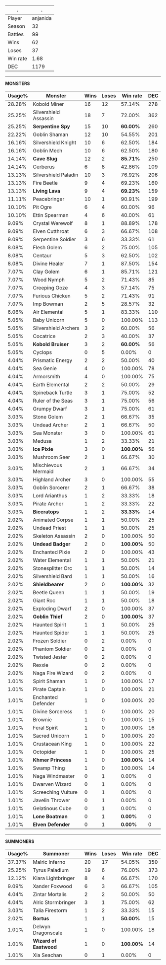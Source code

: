 .|.
|-|-
Player|anjanida
Season|32
Battles|99
Wins|62
Loses|37
Win rate|1.68
DEC|1179

---
**MONSTERS**

Usage%|Monster|Wins|Loses|Win rate|DEC|
-|-|-|-|-|-|
28.28%|Kobold Miner|16|12|57.14%|278|
25.25%|Silvershield Assassin|18|7|72.00%|362|
25.25%|**Serpentine Spy**|15|10|**60.00%**|260|
22.22%|Goblin Shaman|12|10|54.55%|201|
16.16%|Silvershield Knight|10|6|62.50%|184|
16.16%|Goblin Mech|10|6|62.50%|180|
14.14%|**Cave Slug**|12|2|**85.71%**|250|
14.14%|Cerberus|6|8|42.86%|109|
13.13%|Silvershield Paladin|10|3|76.92%|206|
13.13%|Fire Beetle|9|4|69.23%|160|
13.13%|**Living Lava**|9|4|**69.23%**|159|
11.11%|Peacebringer|10|1|90.91%|199|
10.10%|Pit Ogre|6|4|60.00%|96|
10.10%|Ettin Spearman|4|6|40.00%|61|
9.09%|Crystal Werewolf|8|1|88.89%|178|
9.09%|Elven Cutthroat|6|3|66.67%|108|
9.09%|Serpentine Soldier|3|6|33.33%|61|
8.08%|Flesh Golem|6|2|75.00%|105|
8.08%|Centaur|5|3|62.50%|102|
8.08%|Divine Healer|7|1|87.50%|154|
7.07%|Clay Golem|6|1|85.71%|121|
7.07%|Wood Nymph|5|2|71.43%|85|
7.07%|Creeping Ooze|4|3|57.14%|75|
7.07%|Furious Chicken|5|2|71.43%|91|
7.07%|Imp Bowman|2|5|28.57%|32|
6.06%|Air Elemental|5|1|83.33%|110|
5.05%|Baby Unicorn|5|0|100.00%|113|
5.05%|Silvershield Archers|3|2|60.00%|56|
5.05%|Cocatrice|2|3|40.00%|37|
5.05%|**Kobold Bruiser**|3|2|**60.00%**|56|
5.05%|Cyclops|0|5|0.00%|0|
4.04%|Prismatic Energy|2|2|50.00%|40|
4.04%|Sea Genie|4|0|100.00%|78|
4.04%|Armorsmith|4|0|100.00%|75|
4.04%|Earth Elemental|2|2|50.00%|29|
4.04%|Spineback Turtle|3|1|75.00%|52|
4.04%|Ruler of the Seas|3|1|75.00%|56|
4.04%|Grumpy Dwarf|3|1|75.00%|61|
3.03%|Stone Golem|2|1|66.67%|35|
3.03%|Undead Archer|2|1|66.67%|50|
3.03%|Sea Monster|3|0|100.00%|61|
3.03%|Medusa|1|2|33.33%|21|
3.03%|**Ice Pixie**|3|0|**100.00%**|56|
3.03%|Mushroom Seer|2|1|66.67%|30|
3.03%|Mischievous Mermaid|2|1|66.67%|34|
3.03%|Highland Archer|3|0|100.00%|55|
3.03%|Goblin Sorcerer|2|1|66.67%|38|
3.03%|Lord Arianthus|1|2|33.33%|18|
3.03%|Pirate Archer|1|2|33.33%|22|
3.03%|**Biceratops**|1|2|**33.33%**|14|
2.02%|Animated Corpse|1|1|50.00%|25|
2.02%|Undead Priest|1|1|50.00%|25|
2.02%|Skeleton Assassin|2|0|100.00%|50|
2.02%|**Undead Badger**|2|0|**100.00%**|50|
2.02%|Enchanted Pixie|2|0|100.00%|43|
2.02%|Water Elemental|1|1|50.00%|21|
2.02%|Stonesplitter Orc|1|1|50.00%|14|
2.02%|Silvershield Bard|1|1|50.00%|16|
2.02%|**Shieldbearer**|2|0|**100.00%**|32|
2.02%|Beetle Queen|1|1|50.00%|19|
2.02%|Giant Roc|1|1|50.00%|18|
2.02%|Exploding Dwarf|2|0|100.00%|37|
2.02%|**Goblin Thief**|2|0|**100.00%**|37|
2.02%|Haunted Spirit|1|1|50.00%|25|
2.02%|Haunted Spider|1|1|50.00%|25|
2.02%|Frozen Soldier|0|2|0.00%|0|
2.02%|Phantom Soldier|0|2|0.00%|0|
2.02%|Twisted Jester|0|2|0.00%|0|
2.02%|Rexxie|0|2|0.00%|0|
2.02%|Naga Fire Wizard|0|2|0.00%|0|
1.01%|Spirit Shaman|1|0|100.00%|17|
1.01%|Pirate Captain|1|0|100.00%|21|
1.01%|Enchanted Defender|1|0|100.00%|20|
1.01%|Divine Sorceress|1|0|100.00%|20|
1.01%|Brownie|1|0|100.00%|15|
1.01%|Feral Spirit|1|0|100.00%|16|
1.01%|Sacred Unicorn|1|0|100.00%|20|
1.01%|Crustacean King|1|0|100.00%|22|
1.01%|Octopider|1|0|100.00%|25|
1.01%|**Khmer Princess**|1|0|**100.00%**|14|
1.01%|Swamp Thing|1|0|100.00%|14|
1.01%|Naga Windmaster|0|1|0.00%|0|
1.01%|Dwarven Wizard|0|1|0.00%|0|
1.01%|Screeching Vulture|0|1|0.00%|0|
1.01%|Javelin Thrower|0|1|0.00%|0|
1.01%|Gelatinous Cube|0|1|0.00%|0|
1.01%|**Lone Boatman**|0|1|**0.00%**|0|
1.01%|**Elven Defender**|0|1|**0.00%**|0|

---
**SUMMONERS**

Usage%|Summoner|Wins|Loses|Win rate|DEC|
-|-|-|-|-|-|
37.37%|Malric Inferno|20|17|54.05%|350|
25.25%|Tyrus Paladium|19|6|76.00%|373|
12.12%|Kiara Lightbringer|8|4|66.67%|170|
9.09%|Xander Foxwood|6|3|66.67%|105|
4.04%|Zintar Mortalis|2|2|50.00%|50|
4.04%|Alric Stormbringer|3|1|75.00%|62|
3.03%|Talia Firestorm|1|2|33.33%|15|
2.02%|**Bortus**|1|1|**50.00%**|15|
1.01%|Delwyn Dragonscale|1|0|100.00%|18|
1.01%|**Wizard of Eastwood**|1|0|**100.00%**|14|
1.01%|Xia Seachan|0|1|0.00%|0|
